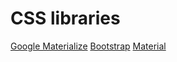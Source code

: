 CSS libraries
=============

[Google Materialize](http://materializecss.com/)
[Bootstrap](http://getbootstrap.com/)
[Material](https://getmdl.io)